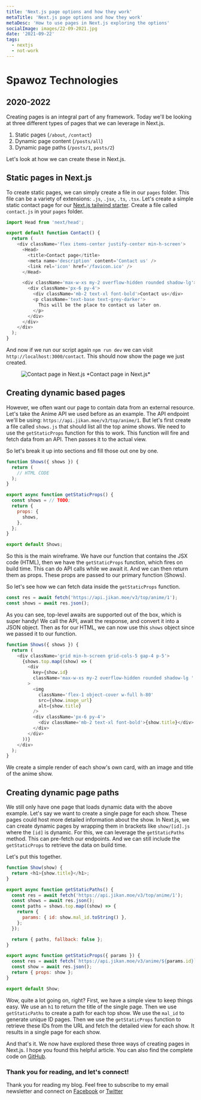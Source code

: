```yaml
---
title: 'Next.js page options and how they work'
metaTitle: 'Next.js page options and how they work'
metaDesc: 'How to use pages in Next.js exploring the options'
socialImage: images/22-09-2021.jpg
date: '2021-09-22'
tags:
  - nextjs
  - not-work
---
```

# Spawoz Technologies
## 2020-2022
Creating pages is an integral part of any framework. Today we'll be looking at three different types of pages that we can leverage in Next.js.

1. Static pages (`/about`, `/contact`)
2. Dynamic page content (`/posts/all`)
3. Dynamic page paths (`/posts/1`, `posts/2`)

Let's look at how we can create these in Next.js.

## Static pages in Next.js

To create static pages, we can simply create a file in our `pages` folder. This file can be a variety of extensions: `.js`, `.jsx`, `.ts`, `.tsx`. Let's create a simple static contact page for our [Next.js tailwind starter](https://github.com/rebelchris/next-tailwind). Create a file called `contact.js` in your `pages` folder.

```js
import Head from 'next/head';

export default function Contact() {
  return (
    <div className='flex items-center justify-center min-h-screen'>
      <Head>
        <title>Contact page</title>
        <meta name='description' content='Contact us' />
        <link rel='icon' href='/favicon.ico' />
      </Head>

      <div className='max-w-xs my-2 overflow-hidden rounded shadow-lg'>
        <div className='px-6 py-4'>
          <div className='mb-2 text-xl font-bold'>Contact us</div>
          <p className='text-base text-grey-darker'>
            This will be the place to contact us later on.
          </p>
        </div>
      </div>
    </div>
  );
}
```
And now if we run our script again `npm run dev` we can visit `http://localhost:3000/contact`. This should now show the page we just created.

<figure>
  <Image height={100} width={200} layout="responsive" 
    src="https://cdn.hashnode.com/res/hashnode/image/upload/v1631702332167/H9HkNDp6F.png" 
    alt="Contact page in Next.js" 
  />
  *Contact page in Next.js*
</figure>

## Creating dynamic based pages

However, we often want our page to contain data from an external resource. Let's take the Anime API we used before as an example. The API endpoint we'll be using: `https://api.jikan.moe/v3/top/anime/1`. But let's first create a file called `shows.js` that should list all the top anime shows. We need to use the `getStaticProps` function for this to work. This function will fire and fetch data from an API. Then passes it to the actual view.

So let's break it up into sections and fill those out one by one.

```js
function Shows({ shows }) {
  return (
    // HTML CODE
  );
}

export async function getStaticProps() {
  const shows = // TODO;
  return {
    props: {
      shows,
    },
  };
}

export default Shows;
```

So this is the main wireframe. We have our function that contains the JSX code (HTML), then we have the `getStaticProps` function, which fires on build time. This can do API calls while we await it. And we can then return them as props. These props are passed to our primary function (Shows).

So let's see how we can fetch data inside the `getStaticProps` function.

```js
const res = await fetch('https://api.jikan.moe/v3/top/anime/1');
const shows = await res.json();
```

As you can see, top-level awaits are supported out of the box, which is super handy! We call the API, await the response, and convert it into a JSON object. Then as for our HTML, we can now use this `shows` object since we passed it to our function.

```js
function Shows({ shows }) {
  return (
    <div className='grid min-h-screen grid-cols-5 gap-4 p-5'>
      {shows.top.map((show) => (
        <div
          key={show.id}
          className='max-w-xs my-2 overflow-hidden rounded shadow-lg '
        >
          <img
            className='flex-1 object-cover w-full h-80'
            src={show.image_url}
            alt={show.title}
          />
          <div className='px-6 py-4'>
            <div className='mb-2 text-xl font-bold'>{show.title}</div>
          </div>
        </div>
      ))}
    </div>
  );
}
```

We create a simple render of each show's own card, with an image and title of the anime show.


## Creating dynamic page paths

We still only have one page that loads dynamic data with the above example. Let's say we want to create a single page for each show. These pages could host more detailed information about the show. In Next.js, we can create dynamic pages by wrapping them in brackets like `show/[id].js` where the `[id]` is dynamic. For this, we can leverage the `getStaticPaths` method. This can pre-fetch our endpoints. And we can still include the `getStaticProps` to retrieve the data on build time.

Let's put this together.

```js
function Show(show) {
  return <h1>{show.title}</h1>;
}

export async function getStaticPaths() {
  const res = await fetch('https://api.jikan.moe/v3/top/anime/1');
  const shows = await res.json();
  const paths = shows.top.map((show) => {
    return {
      params: { id: show.mal_id.toString() },
    };
  });

  return { paths, fallback: false };
}

export async function getStaticProps({ params }) {
  const res = await fetch(`https://api.jikan.moe/v3/anime/${params.id}`);
  const show = await res.json();
  return { props: show };
}

export default Show;
```

Wow, quite a lot going on, right? First, we have a simple view to keep things easy. We use an `h1` to return the title of the single page. Then we use `getStaticPaths` to create a path for each top show. We use the `mal_id` to generate unique ID pages. Then we use the `getStaticProps` function to retrieve these IDs from the URL and fetch the detailed view for each show. It results in a single page for each show.

And that's it. We now have explored these three ways of creating pages in Next.js.
I hope you found this helpful article. You can also find the complete code on [GitHub](https://github.com/rebelchris/next-tailwind/tree/pages).

### Thank you for reading, and let's connect!

Thank you for reading my blog. Feel free to subscribe to my email newsletter and connect on [Facebook](https://www.facebook.com/DailyDevTipsBlog) or [Twitter](https://twitter.com/DailyDevTips1)